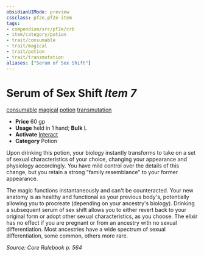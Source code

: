 ```yaml
---
obsidianUIMode: preview
cssclass: pf2e,pf2e-item
tags:
- compendium/src/pf2e/crb
- item/category/potion
- trait/consumable
- trait/magical
- trait/potion
- trait/transmutation
aliases: ["Serum of Sex Shift"]
---
```

# Serum of Sex Shift *Item 7*  
[consumable](/rules/traits/consumable.md)  [magical](/rules/traits/magical.md)  [potion](/rules/traits/potion.md)  [transmutation](/rules/traits/transmutation.md)  

- **Price** 60 gp
- **Usage** held in 1 hand; **Bulk** L
- **Activate** [Interact](/rules/actions/interact.md)
- **Category** Potion

Upon drinking this potion, your biology instantly transforms to take on a set of sexual characteristics of your choice, changing your appearance and physiology accordingly. You have mild control over the details of this change, but you retain a strong "family resemblance" to your former appearance.

The magic functions instantaneously and can't be counteracted. Your new anatomy is as healthy and functional as your previous body's, potentially allowing you to procreate (depending on your ancestry's biology). Drinking a subsequent serum of sex shift allows you to either revert back to your original form or adopt other sexual characteristics, as you choose. The elixir has no effect if you are pregnant or from an ancestry with no sexual differentiation. Most ancestries have a wide spectrum of sexual differentiation, some common, others more rare.

*Source: Core Rulebook p. 564*